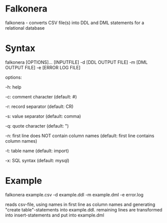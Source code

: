 Falkonera
=========
falkonera - converts CSV file(s) into DDL and DML statements for a relational database

Syntax
======
falkonera [OPTIONS]... [INPUTFILE] -d [DDL OUTPUT FILE] -m [DML OUTPUT FILE] -e [ERROR LOG FILE]


options:

-h: help

-c: comment character (default: #)

-r: record separator  (default: CR)

-s: value separator   (default: comma)

-q: quote character (default: ")

-n: first line does NOT contain column names  (default: first line contains column names)

-t: table name (default: import)

-x: SQL syntax (default: mysql)

Example
=======
falkonera example.csv -d example.ddl -m example.dml -e error.log

reads csv-file, using names in first line as column names and generating "create table"-statements into example.ddl.
remaining lines are transformed into insert-statements and put into example.dml






